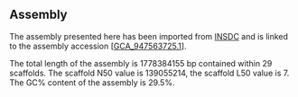 **Assembly**
--------

The assembly presented here has been imported from [INSDC](http://www.insdc.org) and is linked to the assembly accession [[GCA\_947563725.1](http://www.ebi.ac.uk/ena/data/view/GCA_947563725.1)].

The total length of the assembly is 1778384155 bp contained within 29 scaffolds.
The scaffold N50 value is 139055214, the scaffold L50 value is 7.
The GC% content of the assembly is 29.5%.
